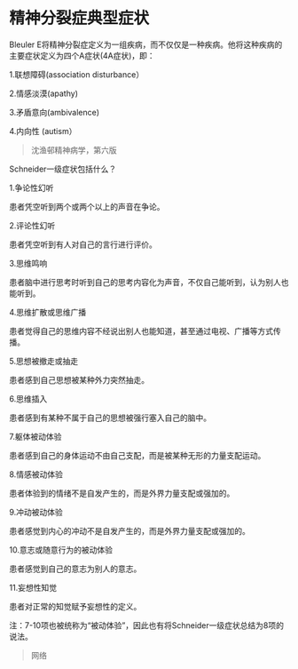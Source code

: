 # 精神分裂症典型症状  

Bleuler E将精神分裂症定义为一组疾病，而不仅仅是一种疾病。他将这种疾病的主要症状定义为四个A症状(4A症状)，即：

1.联想障碍(association disturbance）  

2.情感淡漠(apathy)  

3.矛盾意向(ambivalence)  

4.内向性 (autism）  

> 沈渔邨精神病学，第六版


Schneider一级症状包括什么？

1.争论性幻听

患者凭空听到两个或两个以上的声音在争论。

2.评论性幻听

患者凭空听到有人对自己的言行进行评价。

3.思维鸣响

患者脑中进行思考时听到自己的思考内容化为声音，不仅自己能听到，认为别人也能听到。

4.思维扩散或思维广播

患者觉得自己的思维内容不经说出别人也能知道，甚至通过电视、广播等方式传播。

5.思想被撤走或抽走

患者感到自己思想被某种外力突然抽走。

6.思维插入

患者感到有某种不属于自己的思想被强行塞入自己的脑中。

7.躯体被动体验

患者感到自己的身体运动不由自己支配，而是被某种无形的力量支配运动。

8.情感被动体验

患者体验到的情绪不是自发产生的，而是外界力量支配或强加的。

9.冲动被动体验

患者感觉到内心的冲动不是自发产生的，而是外界力量支配或强加的。

10.意志或随意行为的被动体验

患者感觉到自己的意志为别人的意志。

11.妄想性知觉

患者对正常的知觉赋予妄想性的定义。

注：7-10项也被统称为“被动体验”，因此也有将Schneider一级症状总结为8项的说法。  

> 网络
